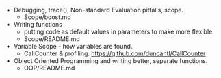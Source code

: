 
+ Debugging, trace(), Non-standard Evaluation pitfalls, scope.
  + Scope/boost.md
+ Writing functions
  + putting code as default values in parameters to make more flexible.
  + Scope/README.md
+ Variable Scope - how variables are found.
  + CallCounter & profiling.  https://github.com/duncantl/CallCounter
+ Object Oriented Programming and writing better, separate functions.
  + OOP/README.md

